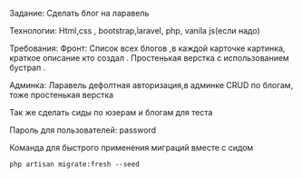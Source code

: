 Задание:
Сделать блог на ларавель

Технологии:
Html,css , bootstrap,laravel, php, vanila js(если надо)

Требования:
Фронт:
Список всех блогов ,в каждой карточке картинка, краткое описание кто создал . Простенькая верстка с использованием бустрап .

Админка:
Ларавель дефолтная авторизация,в админке CRUD по блогам, тоже простенькая верстка

Так же сделать сиды по юзерам и блогам для теста


Пароль для пользователей: password

Команда для быстрого применения миграций вместе с сидом
````
php artisan migrate:fresh --seed
````
